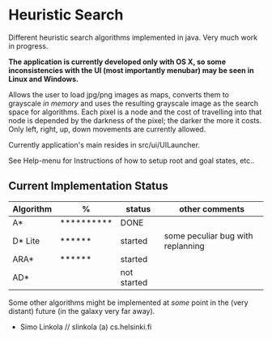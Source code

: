 Heuristic Search
===============

Different heuristic search algorithms implemented in java. Very much work in progress.

**The application is currently developed only with OS X, so some inconsistencies with
the UI (most importantly menubar) may be seen in Linux and Windows.**

Allows the user to load jpg/png images as maps, converts them to grayscale *in memory* 
and uses the resulting grayscale image as the search space for algorithms. Each
pixel is a node and the cost of travelling into that node is depended by the darkness
of the pixel; the darker the more it costs. Only left, right, up, down movements are 
currently allowed.

Currently application's main resides in src/ui/UILauncher. 

See Help-menu for Instructions of how to setup root and goal states, etc..

Current Implementation Status
--------------
| Algorithm | %          | status      | other comments                     |
| --------- | ---------- | ----------- | -----------------------------------| 
| A*        | ********** | DONE        |                                    |
| D* Lite   | ******     | started     | some peculiar bug with replanning  | 
| ARA*      | ******     | started     |                                    |
| AD*       |            | not started |                                    |

Some other algorithms might be implemented at *some* point in the (very distant) future (in the galaxy very far away).


- Simo Linkola // slinkola (a) cs.helsinki.fi
